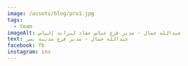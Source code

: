 ```yaml
---
image: /assets/blog/pro1.jpg
tags:
  - team
imageAlt: عبدالله جمال - مدير فرع عباس عقاد لبراند إلياس
text: عبدالله جمال - مدير فرع مدينة نصر
facebook: fb
instagram: ins
---
```

